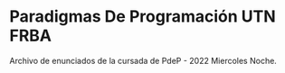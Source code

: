 # Paradigmas De Programación UTN FRBA

Archivo de enunciados de la cursada de PdeP - 2022 Miercoles Noche.
